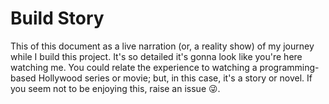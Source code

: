 # Build Story

This of this document as a live narration (or, a reality show) of my journey while I build this project. It's so detailed it's gonna look like you're here watching me. You could relate the experience to watching a programming-based Hollywood series or movie; but, in this case, it's a story or novel. If you seem not to be enjoying this, raise an issue 😜.
